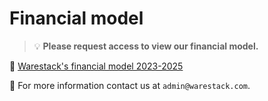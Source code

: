 # Financial model

> :bulb: **Please request access to view our financial model.**

:file_folder:
<a href="https://docs.google.com/spreadsheets/d/1S7VaPYIikuuNG8O9lEtcFx9iH9z3Hz3W/edit?usp=sharing&ouid=108004217828457240823&rtpof=true&sd=true
" target="_blank"> Warestack's financial model 2023-2025 </a>

:email: For more information contact us at `admin@warestack.com`.